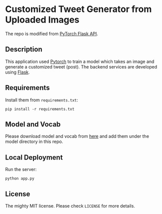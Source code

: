 # Customized Tweet Generator from Uploaded Images

The repo is modified from [PyTorch Flask API](https://github.com/avinassh/pytorch-flask-api-heroku).

## Description
This application used [Pytorch](https://pytorch.org/) to train a model which takes an image and generate a customized tweet (post). The backend services are developed using [Flask](https://flask.palletsprojects.com/en/1.1.x/).

## Requirements

Install them from `requirements.txt`:

    pip install -r requirements.txt

## Model and Vocab

Please download model and vocab from [here](https://www.cs.virginia.edu/~lh5jv/models/) and add them under the model directory in this repo.

## Local Deployment

Run the server:

    python app.py

## License

The mighty MIT license. Please check `LICENSE` for more details.
